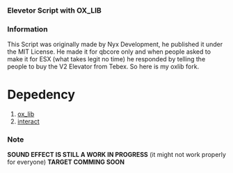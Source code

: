 ### Elevetor Script with OX_LIB

### Information
This Script was originally made by Nyx Development, he published it under the MIT License.
He made it for qbcore only and when people asked to make it for ESX (what takes legit no time) he responded by telling the people to buy the V2 Elevator from Tebex.
So here is my oxlib fork.

# Depedency
1. [ox_lib](https://github.com/overextended/ox_lib)
2. [interact](https://github.com/darktrovx/interact)


### Note
**SOUND EFFECT IS STILL A WORK IN PROGRESS** (it might not work properly for everyone)
**TARGET COMMING SOON**
